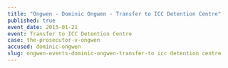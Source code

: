 ```yaml
---
title: "Ongwen - Dominic Ongwen - Transfer to ICC Detention Centre"
published: true
event_date: 2015-01-21
event: Transfer to ICC Detention Centre
case: the-prosecutor-v-ongwen
accused: dominic-ongwen
slug: ongwen-events-dominic-ongwen-transfer-to icc detention centre
---
```

